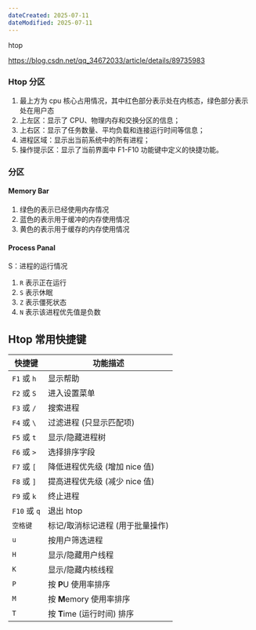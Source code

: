 ```yaml
---
dateCreated: 2025-07-11
dateModified: 2025-07-11
---
```

htop

https://blog.csdn.net/qq_34672033/article/details/89735983

### Htop 分区

1. 最上方为 cpu 核心占用情况，其中红色部分表示处在内核态，绿色部分表示处在用户态
2. 上左区：显示了 CPU、物理内存和交换分区的信息；
3. 上右区：显示了任务数量、平均负载和连接运行时间等信息；
4. 进程区域：显示出当前系统中的所有进程；
5. 操作提示区：显示了当前界面中 F1-F10 功能键中定义的快捷功能。

### 分区

#### Memory Bar

1. 绿色的表示已经使用内存情况
2. 蓝色的表示用于缓冲的内存使用情况
3. 黄色的表示用于缓存的内存使用情况

#### Process Panal

S：进程的运行情况

1. `R` 表示正在运行
2. `S` 表示休眠
3. `Z` 表示僵死状态
4. `N` 表示该进程优先值是负数

## Htop 常用快捷键

| 快捷键         | 功能描述                 |
| ----------- | -------------------- |
| `F1` 或 `h`  | 显示帮助                 |
| `F2` 或 `S`  | 进入设置菜单               |
| `F3` 或 `/`  | 搜索进程                 |
| `F4` 或 `\`  | 过滤进程 (只显示匹配项)        |
| `F5` 或 `t`  | 显示/隐藏进程树             |
| `F6` 或 `>`  | 选择排序字段               |
| `F7` 或 `[`  | 降低进程优先级 (增加 nice 值)  |
| `F8` 或 `]`  | 提高进程优先级 (减少 nice 值)  |
| `F9` 或 `k`  | 终止进程                 |
| `F10` 或 `q` | 退出 htop              |
| `空格键`       | 标记/取消标记进程 (用于批量操作)   |
| `u`         | 按用户筛选进程              |
| `H`         | 显示/隐藏用户线程            |
| `K`         | 显示/隐藏内核线程            |
| `P`         | 按 **P**U 使用率排序       |
| `M`         | 按 **M**emory 使用率排序   |
| `T`         | 按 **T**ime (运行时间) 排序 |
